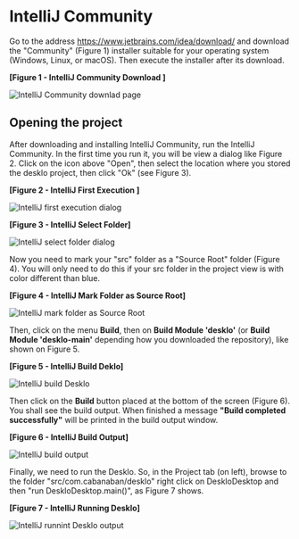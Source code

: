# IntelliJ Community

Go to the address https://www.jetbrains.com/idea/download/ and download the "Community" (Figure 1) installer suitable for your operating system (Windows, Linux, or macOS). Then execute the installer after its download.

**[Figure 1 - IntelliJ Community Download ]**

![IntelliJ Community downlad page](https://raw.githubusercontent.com/hdvianna/desklo/main/intructions/intellij-download.png "Figure 1")

## Opening the project

After downloading and installing IntelliJ Community, run the IntelliJ Community. In the first time you run it, you will be view a dialog like Figure 2. Click on the icon above "Open", then select the location where you stored the desklo project, then click "Ok" (see Figure 3).

**[Figure 2 - IntelliJ First Execution ]**

![IntelliJ first execution dialog](https://raw.githubusercontent.com/hdvianna/desklo/main/intructions/intellij-open-project.png "Figure 2")

**[Figure 3 - IntelliJ Select Folder]**

![IntelliJ select folder dialog](https://raw.githubusercontent.com/hdvianna/desklo/main/intructions/intellij-select-project.png "Figure 3")

Now you need to mark your "src" folder as a "Source Root" folder (Figure 4). You will only need to do this if your src folder in the project view is with color different than blue.

**[Figure 4 - IntelliJ Mark Folder as Source Root]**

![IntelliJ mark folder as Source Root](https://raw.githubusercontent.com/hdvianna/desklo/main/intructions/intellij-mark-as-source.png "Figure 4")

Then, click on the menu __Build__, then on __Build Module 'desklo'__ (or __Build Module 'desklo-main'__  depending how you downloaded the repository), like shown on Figure 5. 

**[Figure 5 - IntelliJ Build Deklo]**

![IntelliJ build Desklo](https://raw.githubusercontent.com/hdvianna/desklo/main/intructions/intellij-build-desklo.png "Figure 5")

Then click on the __Build__ button placed at the bottom of the screen (Figure 6). You shall see the build output. When finished a message __"Build completed successfully"__ will be printed in the build output window.

**[Figure 6 - IntelliJ Build Output]**

![IntelliJ build output](https://raw.githubusercontent.com/hdvianna/desklo/main/intructions/intellij-build-success.png "Figure 6")

Finally, we need to run the Desklo. So, in the Project tab (on left), browse to the folder "src/com.cabanaban/desklo" right click on DeskloDesktop and then "run DeskloDesktop.main()", as Figure 7 shows.

**[Figure 7 - IntelliJ Running Desklo]**

![IntelliJ runnint Desklo output](https://raw.githubusercontent.com/hdvianna/desklo/main/intructions/intellij-run-desklo.png "Figure 6")



